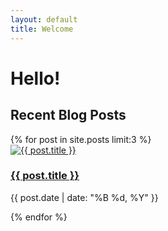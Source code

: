```yaml
---
layout: default
title: Welcome
---
```


# Hello!

## Recent Blog Posts

<div class="post-grid">
  {% for post in site.posts limit:3 %}
    <div class="post-card">
      <a href="{{ post.url }}">
        <img src="{{ post.featured_image }}" alt="{{ post.title }}">
        <h3>{{ post.title }}</h3>
      </a>
      <p class="post-date">{{ post.date | date: "%B %d, %Y" }}</p>
    </div>
  {% endfor %}
</div>

